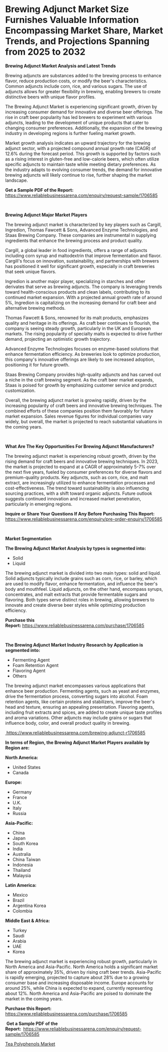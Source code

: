 <p><h1>Brewing Adjunct Market Size Furnishes Valuable Information Encompassing Market Share, Market Trends, and Projections Spanning from 2025 to 2032</h1></p><p><strong>Brewing Adjunct Market Analysis and Latest Trends</strong></p>
<p><p>Brewing adjuncts are substances added to the brewing process to enhance flavor, reduce production costs, or modify the beer's characteristics. Common adjuncts include corn, rice, and various sugars. The use of adjuncts allows for greater flexibility in brewing, enabling brewers to create distinctive beers with unique flavor profiles.</p><p>The Brewing Adjunct Market is experiencing significant growth, driven by increasing consumer demand for innovative and diverse beer offerings. The rise in craft beer popularity has led brewers to experiment with various adjuncts, leading to the development of unique products that cater to changing consumer preferences. Additionally, the expansion of the brewing industry in developing regions is further fueling market growth.</p><p>Market growth analysis indicates an upward trajectory for the brewing adjunct sector, with a projected compound annual growth rate (CAGR) of 12.6% during the forecast period. This growth is supported by factors such as a rising interest in gluten-free and low-calorie beers, which often utilize specific adjuncts to maintain taste while meeting dietary preferences. As the industry adapts to evolving consumer trends, the demand for innovative brewing adjuncts will likely continue to rise, further shaping the market landscape.</p></p>
<p><strong>Get a Sample PDF of the Report:&nbsp;</strong> <a href="https://www.reliablebusinessarena.com/enquiry/request-sample/1706585?utm_campaign=2476&utm_medium=2&utm_source=Github&utm_content=ia&utm_term=07042025&utm_id=brewing-adjunct">https://www.reliablebusinessarena.com/enquiry/request-sample/1706585</a></p>
<p>&nbsp;</p>
<p><strong>Brewing Adjunct Major Market Players</strong></p>
<p><p>The brewing adjunct market is characterized by key players such as Cargill, Ingredion, Thomas Fawcett & Sons, Advanced Enzyme Technologies, and Staas Brewing Company. These companies are instrumental in supplying ingredients that enhance the brewing process and product quality.</p><p>Cargill, a global leader in food ingredients, offers a range of adjuncts including corn syrup and maltodextrin that improve fermentation and flavor. Cargill's focus on innovation, sustainability, and partnerships with brewers has positioned it well for significant growth, especially in craft breweries that seek unique flavors.</p><p>Ingredion is another major player, specializing in starches and other derivates that serve as brewing adjuncts. The company is leveraging trends toward health-conscious products and clean labels, contributing to its continued market expansion. With a projected annual growth rate of around 5%, Ingredion is capitalizing on the increasing demand for craft beer and alternative brewing methods.</p><p>Thomas Fawcett & Sons, renowned for its malt products, emphasizes quality and heritage in its offerings. As craft beer continues to flourish, the company is seeing steady growth, particularly in the UK and European markets. The rising popularity of specialty malts is expected to drive further demand, projecting an optimistic growth trajectory.</p><p>Advanced Enzyme Technologies focuses on enzyme-based solutions that enhance fermentation efficiency. As breweries look to optimize production, this company's innovative offerings are likely to see increased adoption, positioning it for future growth.</p><p>Staas Brewing Company provides high-quality adjuncts and has carved out a niche in the craft brewing segment. As the craft beer market expands, Staas is poised for growth by emphasizing customer service and product customization.</p><p>Overall, the brewing adjunct market is growing rapidly, driven by the increasing popularity of craft beers and innovative brewing techniques. The combined efforts of these companies position them favorably for future market expansion. Sales revenue figures for individual companies vary widely, but overall, the market is projected to reach substantial valuations in the coming years.</p></p>
<p>&nbsp;</p>
<p><strong>What Are The Key Opportunities For Brewing Adjunct Manufacturers?</strong></p>
<p><p>The brewing adjunct market is experiencing robust growth, driven by the rising demand for craft beers and innovative brewing techniques. In 2023, the market is projected to expand at a CAGR of approximately 5-7% over the next five years, fueled by consumer preferences for diverse flavors and premium-quality products. Key adjuncts, such as corn, rice, and malt extract, are increasingly utilized to enhance fermentation processes and cost-effectiveness. The trend toward sustainability is also influencing sourcing practices, with a shift toward organic adjuncts. Future outlook suggests continued innovation and increased market penetration, particularly in emerging regions.</p></p>
<p><strong>Inquire or Share Your Questions If Any Before Purchasing This Report:</strong> <a href="https://www.reliablebusinessarena.com/enquiry/pre-order-enquiry/1706585?utm_campaign=2476&utm_medium=2&utm_source=Github&utm_content=ia&utm_term=07042025&utm_id=brewing-adjunct">https://www.reliablebusinessarena.com/enquiry/pre-order-enquiry/1706585</a></p>
<p>&nbsp;</p>
<p><strong>Market Segmentation</strong></p>
<p><strong>The Brewing Adjunct Market Analysis by types is segmented into:</strong></p>
<p><ul><li>Solid</li><li>Liquid</li></ul></p>
<p><p>The brewing adjunct market is divided into two main types: solid and liquid. Solid adjuncts typically include grains such as corn, rice, or barley, which are used to modify flavor, enhance fermentation, and influence the beer's body and mouthfeel. Liquid adjuncts, on the other hand, encompass syrups, concentrates, and malt extracts that provide fermentable sugars and flavoring. Both types serve distinct roles in brewing, allowing brewers to innovate and create diverse beer styles while optimizing production efficiency.</p></p>
<p><strong>Purchase this Report:&nbsp;</strong><a href="https://www.reliablebusinessarena.com/purchase/1706585?utm_campaign=2476&utm_medium=2&utm_source=Github&utm_content=ia&utm_term=07042025&utm_id=brewing-adjunct">https://www.reliablebusinessarena.com/purchase/1706585</a></p>
<p>&nbsp;</p>
<p><strong>The Brewing Adjunct Market Industry Research by Application is segmented into:</strong></p>
<p><ul><li>Fermenting Agent</li><li>Foam Retention Agent</li><li>Flavoring Agent</li><li>Others</li></ul></p>
<p><p>The brewing adjunct market encompasses various applications that enhance beer production. Fermenting agents, such as yeast and enzymes, drive the fermentation process, converting sugars into alcohol. Foam retention agents, like certain proteins and stabilizers, improve the beer's head and texture, ensuring an appealing presentation. Flavoring agents, including fruit extracts and spices, are added to create unique taste profiles and aroma variations. Other adjuncts may include grains or sugars that influence body, color, and overall product quality in brewing.</p></p>
<p><a href="https://www.reliablebusinessarena.com/brewing-adjunct-r1706585?utm_campaign=2476&utm_medium=2&utm_source=Github&utm_content=ia&utm_term=07042025&utm_id=brewing-adjunct">&nbsp;https://www.reliablebusinessarena.com/brewing-adjunct-r1706585</a></p>
<p><strong>In terms of Region, the Brewing Adjunct Market Players available by Region are:</strong></p>
<p>
    <p> <strong> North America: </strong>
        <ul>
            <li>United States</li>
            <li>Canada</li>
        </ul>
        </p> 
    <p> <strong> Europe: </strong>
        <ul>
            <li>Germany</li>
            <li>France</li>
            <li>U.K.</li>
            <li>Italy</li>
            <li>Russia</li>
        </ul>
        </p> 
    <p> <strong> Asia-Pacific: </strong>
        <ul>
            <li>China</li>
            <li>Japan</li>
            <li>South Korea</li>
            <li>India</li>
            <li>Australia</li>
            <li>China Taiwan</li>
            <li>Indonesia</li>
            <li>Thailand</li>
            <li>Malaysia</li>
        </ul>
        </p> 
    <p> <strong> Latin America: </strong>
        <ul>
            <li>Mexico</li>
            <li>Brazil</li>
            <li>Argentina Korea</li>
            <li>Colombia</li>
        </ul>
        </p> 
    <p> <strong> Middle East & Africa: </strong>
        <ul>
            <li>Turkey</li>
            <li>Saudi</li>
            <li>Arabia</li>
            <li>UAE</li>
            <li>Korea</li>
        </ul>
    </p>
    </p>
<p><p>The brewing adjunct market is experiencing robust growth, particularly in North America and Asia-Pacific. North America holds a significant market share of approximately 35%, driven by rising craft beer trends. Asia-Pacific is rapidly emerging, projected to capture about 28% due to a growing consumer base and increasing disposable income. Europe accounts for around 25%, while China is expected to expand, currently representing about 12%. North America and Asia-Pacific are poised to dominate the market in the coming years.</p></p>
<p><strong>Purchase this Report: </strong><a href="https://www.reliablebusinessarena.com/purchase/1706585?utm_campaign=2476&utm_medium=2&utm_source=Github&utm_content=ia&utm_term=07042025&utm_id=brewing-adjunct">https://www.reliablebusinessarena.com/purchase/1706585</a></p>
<p>&nbsp;<strong>Get a Sample PDF of the Report:&nbsp;&nbsp;</strong><a href="https://www.reliablebusinessarena.com/enquiry/request-sample/1706585?utm_campaign=2476&utm_medium=2&utm_source=Github&utm_content=ia&utm_term=07042025&utm_id=brewing-adjunct">https://www.reliablebusinessarena.com/enquiry/request-sample/1706585</a></p>
<p><strong></strong></p>
<p><p><a href="https://github.com/bensemilia864/Market-Research-Report-List-1/blob/main/tea-polyphenols-market.md?utm_campaign=2476&utm_medium=2&utm_source=Github&utm_content=ia&utm_term=07042025&utm_id=brewing-adjunct">Tea Polyphenols Market</a></p></p>